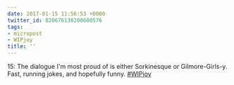 ```yaml
---
date: 2017-01-15 11:56:53 +0000
twitter_id: 820676138200600576
tags:
- micropost
- WIPjoy
title: ''
---
```


15: The dialogue I'm most proud of is either Sorkinesque or Gilmore-Girls-y. Fast, running jokes, and hopefully funny. [#WIPjoy](https://twitter.com/hashtag/WIPjoy)
